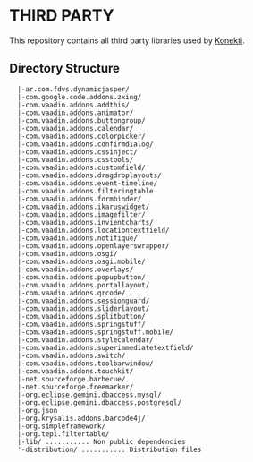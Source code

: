 THIRD PARTY
=======

This repository contains all third party libraries used by [Konekti](http://www.thingtrack.com/).

Directory Structure
-------------------

	  |-ar.com.fdvs.dynamicjasper/
	  |-com.google.code.addons.zxing/
	  |-com.vaadin.addons.addthis/
	  |-com.vaadin.addons.animator/
	  |-com.vaadin.addons.buttongroup/
	  |-com.vaadin.addons.calendar/
	  |-com.vaadin.addons.colorpicker/
	  |-com.vaadin.addons.confirmdialog/
	  |-com.vaadin.addons.cssinject/
	  |-com.vaadin.addons.csstools/
	  |-com.vaadin.addons.customfield/
	  |-com.vaadin.addons.dragdroplayouts/
	  |-com.vaadin.addons.event-timeline/
	  |-com.vaadin.addons.filteringtable
	  |-com.vaadin.addons.formbinder/
	  |-com.vaadin.addons.ikaruswidget/
	  |-com.vaadin.addons.imagefilter/
	  |-com.vaadin.addons.invientcharts/
	  |-com.vaadin.addons.locationtextfield/
	  |-com.vaadin.addons.notifique/
	  |-com.vaadin.addons.openlayerswrapper/
	  |-com.vaadin.addons.osgi/
	  |-com.vaadin.addons.osgi.mobile/
	  |-com.vaadin.addons.overlays/
	  |-com.vaadin.addons.popupbutton/
	  |-com.vaadin.addons.portallayout/
	  |-com.vaadin.addons.qrcode/
	  |-com.vaadin.addons.sessionguard/
	  |-com.vaadin.addons.sliderlayout/
	  |-com.vaadin.addons.splitbutton/
	  |-com.vaadin.addons.springstuff/
	  |-com.vaadin.addons.springstuff.mobile/
	  |-com.vaadin.addons.stylecalendar/
	  |-com.vaadin.addons.superimmediatetextfield/
	  |-com.vaadin.addons.switch/
	  |-com.vaadin.addons.toolbarwindow/
	  |-com.vaadin.addons.touchkit/
	  |-net.sourceforge.barbecue/
	  |-net.sourceforge.freemarker/
	  |-org.eclipse.gemini.dbaccess.mysql/
	  |-org.eclipse.gemini.dbaccess.postgresql/
	  |-org.json
	  |-org.krysalis.addons.barcode4j/
	  |-org.simpleframework/
	  |-org.tepi.filtertable/
	  |-lib/ ........... Non public dependencies
	  '-distribution/ ........... Distribution files


	  
